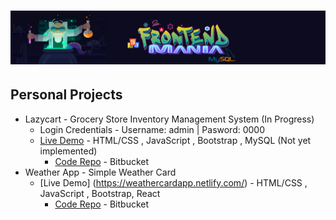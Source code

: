 # ![FrontEnd Mania Repo](frontendmaniabanner.jpg)

## Personal Projects
* Lazycart - Grocery Store Inventory Management System (In Progress) 
    - Login Credentials - Username: admin | Pasword: 0000
    - [Live Demo](https://lazycart.netlify.com/) - HTML/CSS , JavaScript , Bootstrap , MySQL (Not yet implemented)
         - [Code Repo](https://bitbucket.org/itsjustnae/lazycart/src/master/) - Bitbucket
* Weather App - Simple Weather Card 
    - [Live Demo] (https://weathercardapp.netlify.com/) - HTML/CSS , JavaScript , Bootstrap, React
        - [Code Repo](https://bitbucket.org/itsjustnae/weatherapp/src/master/) - Bitbucket